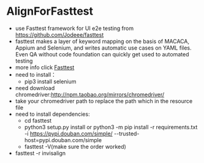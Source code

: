 # AlignForFasttest
- use Fasttest framework for UI e2e testing from https://github.com/Jodeee/fasttest 
- fasttest makes a layer of keyword mapping on the basis of MACACA, Appium and Selenium, and writes automatic use cases on YAML files. Even QA without code foundation can quickly get used to automated testing
- more info click [Fasttest](https://www.yuque.com/jodeee/fasttest/oue9xb)
- need to install：
  - pip3 install selenium
- need download chromedriver:http://npm.taobao.org/mirrors/chromedriver/
- take your chromedriver path to replace the path which in the resource file
- need to install dependencies:
  - cd fasttest
  - python3 setup.py install or python3 -m pip install -r requirements.txt  -i https://pypi.douban.com/simple/ --trusted-host=pypi.douban.com/simple
  - fasttest -V(make sure the order worked)
- fasttest -r invisalign
